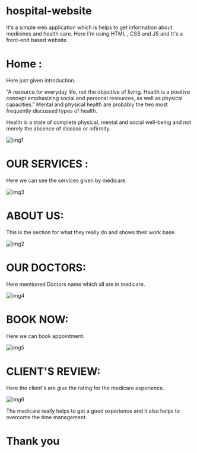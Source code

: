 # hospital-website
It's a simple web application which is helps to get information about medicines and health care. Here I'm using HTML , CSS and JS and It's  a front-end based website.

# Home :
Here just given introduction.

“A resource for everyday life, not the objective of living. Health is a positive concept emphasizing social and personal resources, as well as physical capacities.”
Mental and physical health are probably the two most frequently discussed types of health.

Health is a state of complete physical, mental and social well-being and not merely the absence of disease or infirmity.


![img1](https://user-images.githubusercontent.com/90563881/169098379-45754260-522b-4442-a8ad-7b36c41af215.jpeg)

# OUR SERVICES :
Here we can see the services given by medicare.

![img3](https://user-images.githubusercontent.com/90563881/169099308-19ee9f34-00e8-4fc8-a506-4b0e35cef192.jpeg)

# ABOUT US:
This is the section for what they really do and shows their work base.

![img2](https://user-images.githubusercontent.com/90563881/169099426-a363ab93-8d39-41c5-8f6a-7cf1d6c50a8b.jpeg)


# OUR DOCTORS:
Here mentioned Doctors name which all are in medicare.

![img4](https://user-images.githubusercontent.com/90563881/169099696-995b0e33-c876-4652-8719-a8fb448ce93d.jpeg)


# BOOK NOW: 
Here we can book appointment.

![img5](https://user-images.githubusercontent.com/90563881/169099827-10394214-29a6-4579-bd0e-a98a735e9472.jpeg)

# CLIENT'S REVIEW:
Here the client's are give the rating for the medicare experience.

![img6](https://user-images.githubusercontent.com/90563881/169099918-458a0b26-6c7d-4fab-a6ed-168bece58a96.jpeg)

The medicare really helps to get a good experience and it also helps to overcome the time management.
                                     
                                     
  # Thank you


